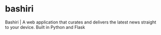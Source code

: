 # bashiri
Bashiri | A web application that curates and delivers the latest news straight to your device. Built in Python and Flask
